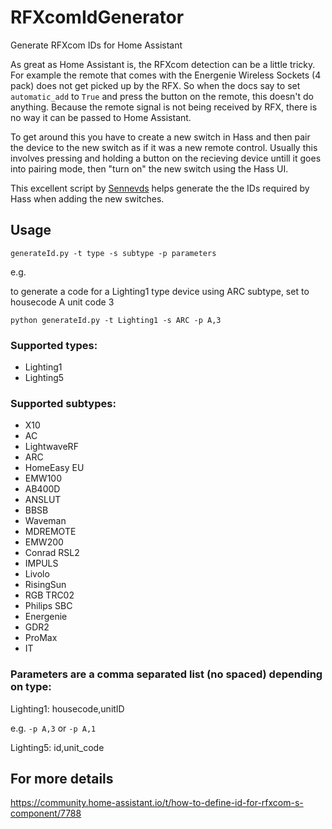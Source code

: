 # RFXcomIdGenerator

Generate RFXcom IDs for Home Assistant

As great as Home Assistant is, the RFXcom detection can be a little tricky. For example the remote that comes with the Energenie Wireless Sockets (4 pack) does not get picked up by the RFX. So when the docs say to set `automatic_add` to `True` and press the button on the remote, this doesn't do anything. Because the remote signal is not being received by RFX, there is no way it can be passed to Home Assistant.

To get around this you have to create a new switch in Hass and then pair the device to the new switch as if it was a new remote control. Usually this involves pressing and holding a button on the recieving device untill it goes into pairing mode, then "turn on" the new switch using the Hass UI.

This excellent script by [Sennevds](https://github.com/Sennevds) helps generate the the IDs required by Hass when adding the new switches.

## Usage

`generateId.py -t type -s subtype -p parameters`

e.g.

to generate a code for a Lighting1 type device using ARC subtype, set to housecode A unit code 3

`python generateId.py -t Lighting1 -s ARC -p A,3`

### Supported types:

- Lighting1
- Lighting5

### Supported subtypes:

  - X10
  - AC
  - LightwaveRF
  - ARC
  - HomeEasy EU
  - EMW100
  - AB400D
  - ANSLUT
  - BBSB
  - Waveman
  - MDREMOTE
  - EMW200
  - Conrad RSL2
  - IMPULS
  - Livolo
  - RisingSun
  - RGB TRC02
  - Philips SBC
  - Energenie
  - GDR2
  - ProMax
  - IT


### Parameters are a comma separated list (no spaced) depending on type:

Lighting1: housecode,unitID

e.g. `-p A,3` or `-p A,1`

Lighting5: id,unit_code

## For more details

https://community.home-assistant.io/t/how-to-define-id-for-rfxcom-s-component/7788
